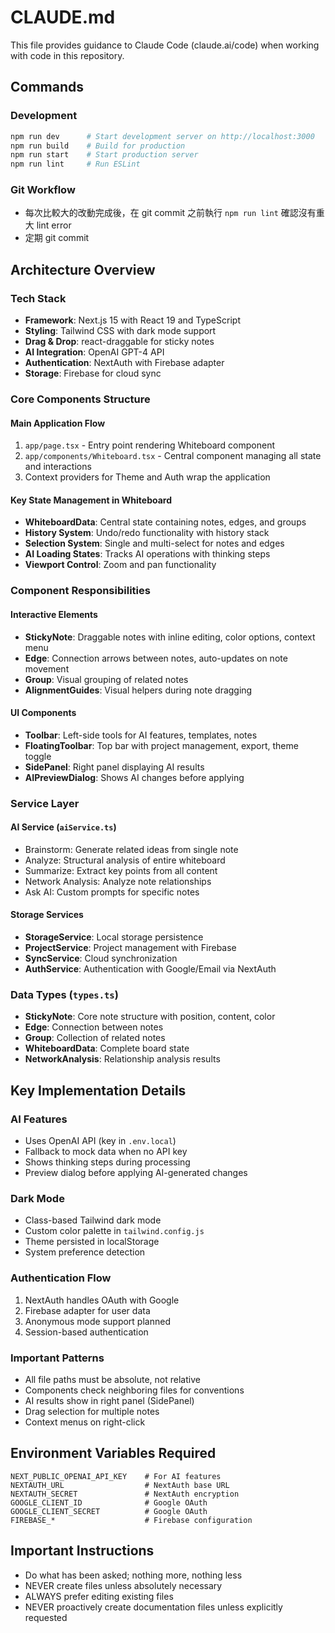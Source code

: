 # CLAUDE.md

This file provides guidance to Claude Code (claude.ai/code) when working with code in this repository.

## Commands

### Development
```bash
npm run dev      # Start development server on http://localhost:3000
npm run build    # Build for production
npm run start    # Start production server
npm run lint     # Run ESLint
```

### Git Workflow
- 每次比較大的改動完成後，在 git commit 之前執行 `npm run lint` 確認沒有重大 lint error
- 定期 git commit

## Architecture Overview

### Tech Stack
- **Framework**: Next.js 15 with React 19 and TypeScript
- **Styling**: Tailwind CSS with dark mode support
- **Drag & Drop**: react-draggable for sticky notes
- **AI Integration**: OpenAI GPT-4 API
- **Authentication**: NextAuth with Firebase adapter
- **Storage**: Firebase for cloud sync

### Core Components Structure

#### Main Application Flow
1. `app/page.tsx` - Entry point rendering Whiteboard component
2. `app/components/Whiteboard.tsx` - Central component managing all state and interactions
3. Context providers for Theme and Auth wrap the application

#### Key State Management in Whiteboard
- **WhiteboardData**: Central state containing notes, edges, and groups
- **History System**: Undo/redo functionality with history stack
- **Selection System**: Single and multi-select for notes and edges
- **AI Loading States**: Tracks AI operations with thinking steps
- **Viewport Control**: Zoom and pan functionality

### Component Responsibilities

#### Interactive Elements
- **StickyNote**: Draggable notes with inline editing, color options, context menu
- **Edge**: Connection arrows between notes, auto-updates on note movement
- **Group**: Visual grouping of related notes
- **AlignmentGuides**: Visual helpers during note dragging

#### UI Components
- **Toolbar**: Left-side tools for AI features, templates, notes
- **FloatingToolbar**: Top bar with project management, export, theme toggle
- **SidePanel**: Right panel displaying AI results
- **AIPreviewDialog**: Shows AI changes before applying

### Service Layer

#### AI Service (`aiService.ts`)
- Brainstorm: Generate related ideas from single note
- Analyze: Structural analysis of entire whiteboard
- Summarize: Extract key points from all content
- Network Analysis: Analyze note relationships
- Ask AI: Custom prompts for specific notes

#### Storage Services
- **StorageService**: Local storage persistence
- **ProjectService**: Project management with Firebase
- **SyncService**: Cloud synchronization
- **AuthService**: Authentication with Google/Email via NextAuth

### Data Types (`types.ts`)
- **StickyNote**: Core note structure with position, content, color
- **Edge**: Connection between notes
- **Group**: Collection of related notes
- **WhiteboardData**: Complete board state
- **NetworkAnalysis**: Relationship analysis results

## Key Implementation Details

### AI Features
- Uses OpenAI API (key in `.env.local`)
- Fallback to mock data when no API key
- Shows thinking steps during processing
- Preview dialog before applying AI-generated changes

### Dark Mode
- Class-based Tailwind dark mode
- Custom color palette in `tailwind.config.js`
- Theme persisted in localStorage
- System preference detection

### Authentication Flow
1. NextAuth handles OAuth with Google
2. Firebase adapter for user data
3. Anonymous mode support planned
4. Session-based authentication

### Important Patterns
- All file paths must be absolute, not relative
- Components check neighboring files for conventions
- AI results show in right panel (SidePanel)
- Drag selection for multiple notes
- Context menus on right-click

## Environment Variables Required
```
NEXT_PUBLIC_OPENAI_API_KEY    # For AI features
NEXTAUTH_URL                  # NextAuth base URL
NEXTAUTH_SECRET               # NextAuth encryption
GOOGLE_CLIENT_ID              # Google OAuth
GOOGLE_CLIENT_SECRET          # Google OAuth
FIREBASE_*                    # Firebase configuration
```

## Important Instructions
- Do what has been asked; nothing more, nothing less
- NEVER create files unless absolutely necessary
- ALWAYS prefer editing existing files
- NEVER proactively create documentation files unless explicitly requested